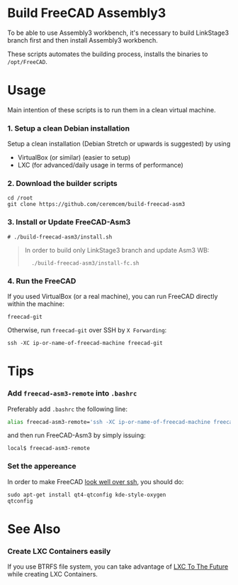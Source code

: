# Build FreeCAD Assembly3

To be able to use Assembly3 workbench, it's necessary to build LinkStage3 branch first and then install Assembly3 workbench. 

These scripts automates the building process, installs the binaries to `/opt/FreeCAD`. 

# Usage 

Main intention of these scripts is to run them in a clean virtual machine.

### 1. Setup a clean Debian installation 

Setup a clean installation (Debian Stretch or upwards is suggested) by using 
* VirtualBox (or similar) (easier to setup) 
* LXC (for advanced/daily usage in terms of performance)

### 2. Download the builder scripts

```
cd /root
git clone https://github.com/ceremcem/build-freecad-asm3
```

### 3. Install or Update FreeCAD-Asm3


```console
# ./build-freecad-asm3/install.sh 
```

> In order to build only LinkStage3 branch and update Asm3 WB:
> 
>       ./build-freecad-asm3/install-fc.sh
>

### 4. Run the FreeCAD

If you used VirtualBox (or a real machine), you can run FreeCAD directly within the machine: 

```
freecad-git
```

Otherwise, run `freecad-git` over SSH by `X Forwarding`:

```
ssh -XC ip-or-name-of-freecad-machine freecad-git
```

# Tips 

### Add `freecad-asm3-remote` into `.bashrc`

Preferably add `.bashrc` the following line: 
 
  ```bash
  alias freecad-asm3-remote='ssh -XC ip-or-name-of-freecad-machine freecad-git'
  ```
 
and then run FreeCAD-Asm3 by simply issuing: 
 
   ```console
   local$ freecad-asm3-remote 
   ```
   
### Set the appereance 

In order to make FreeCAD [look well over ssh](https://user-images.githubusercontent.com/6639874/45443660-05b3fc80-b6ce-11e8-91a9-002423f589ad.png), you should do:

```
sudo apt-get install qt4-qtconfig kde-style-oxygen
qtconfig
```

# See Also 

### Create LXC Containers easily 
 
If you use BTRFS file system, you can take advantage of [LXC To The Future](https://github.com/aktos-io/lxc-to-the-future) while creating LXC Containers.
